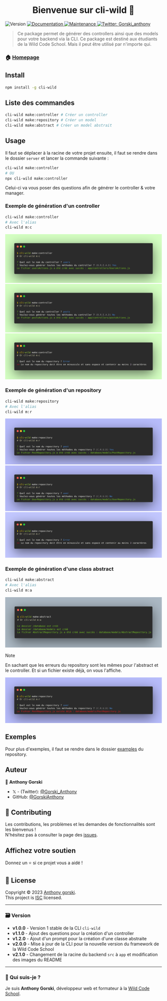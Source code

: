 <h1 align="center">Bienvenue sur cli-wild 👋</h1>
<p>
  <img alt="Version" src="https://img.shields.io/badge/version-2.0.0-blue.svg?cacheSeconds=2592000" />
  <a href="https://github.com/GorskiAnthony/wcs-cli#readme" target="_blank">
    <img alt="Documentation" src="https://img.shields.io/badge/documentation-yes-brightgreen.svg" />
  </a>
  <a href="https://github.com/GorskiAnthony/wcs-cli/graphs/commit-activity" target="_blank">
    <img alt="Maintenance" src="https://img.shields.io/badge/Maintained%3F-yes-green.svg" />
  </a>
  <a href="https://twitter.com/Gorski_anthony" target="_blank">
    <img alt="Twitter: Gorski_anthony" src="https://img.shields.io/twitter/follow/Gorski_anthony.svg?style=social" />
  </a>
</p>

> Ce package permet de générer des controllers ainsi que des models pour votre backend via la CLI. Ce package est destiné aux étudiants de la Wild Code School. Mais il peut être utilisé par n'importe qui.

### 🏠 [Homepage](https://github.com/GorskiAnthony/cli-wcs#readme)

## Install

```sh
npm install -g cli-wild
```

## Liste des commandes

```sh
cli-wild make:controller # Créer un controller
cli-wild make:repository # Créer un model
cli-wild make:abstract # Créer un model abstrait
```

## Usage

Il faut se déplacer à la racine de votre projet ensuite, il faut se rendre dans le dossier `server` et lancer la commande suivante :

```sh
cli-wild make:controller
# OU
npx cli-wild make:controller
```

Celui-ci va vous poser des questions afin de générer le controller & votre manager.

### Exemple de génération d'un controller

```sh
cli-wild make:controller
# Avec l'alias
cli-wild m:c
```

![exemple1](./docs/m-c-yes.png)
![exemple2](./docs/m-c-no.png)
![exemple3](./docs/m-c_error.png)

### Exemple de génération d'un repository

```sh
cli-wild make:repository
# Avec l'alias
cli-wild m:r
```

![exemple4](./docs/m-r-yes.png)
![exemple5](./docs/m-r-no.png)
![exemple6](./docs/m-r_error.png)

### Exemple de génération d'une class abstract

```sh
cli-wild make:abstract
# Avec l'alias
cli-wild m:a
```

![exemple7](./docs/m-a.png)

> [!NOTE]  
> En sachant que les erreurs du repository sont les mêmes pour l'abstract et le controller. Et si un fichier existe déjà, on vous l'affiche.

![exemple8](./docs/m-r-c_exist.png)

## Exemples

Pour plus d'exemples, il faut se rendre dans le dossier [examples](./examples) du repository.

## Auteur

👤 **Anthony Gorski**

-   𝕏 - (Twitter): [@Gorski_Anthony](https://twitter.com/Gorski_Anthony)
-   GitHub: [@GorskiAnthony](https://github.com/GorskiAnthony)

## 🤝 Contributing

Les contributions, les problèmes et les demandes de fonctionnalités sont les bienvenus !<br />N'hésitez pas à consulter la page des [issues](https://github.com/GorskiAnthony/cli-wcs/issues).

## Affichez votre soutien

Donnez un ⭐️ si ce projet vous a aidé !

## 📝 License

Copyright © 2023 [Anthony gorski](https://github.com/GorskiAnthony).<br />
This project is [ISC](https://github.com/GorskiAnthony/wcs-cli/blob/master/LICENSE) licensed.

---

### 🗃️ Version

-   **v1.0.0** - Version 1 stable de la CLI `cli-wild`
-   **v1.1.0** - Ajout des questions pour la création d'un controller
-   **v1.2.0** - Ajout d'un prompt pour la création d'une classe abstraite
-   **v2.0.0** - Mise à jour de la CLI pour la nouvelle version du framework de la Wild Code School
-   **v2.1.0** - Changement de la racine du backend `src` à `app` et modification des images du README

---

### 👋 Qui suis-je ?

Je suis **Anthony Gorski**, développeur web et formateur à la [Wild Code School](https://www.wildcodeschool.com/fr-FR).
